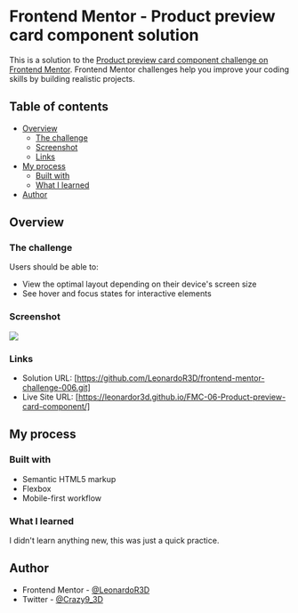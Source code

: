 # Frontend Mentor - Product preview card component solution

This is a solution to the [Product preview card component challenge on Frontend Mentor](https://www.frontendmentor.io/challenges/product-preview-card-component-GO7UmttRfa). Frontend Mentor challenges help you improve your coding skills by building realistic projects.

## Table of contents

- [Overview](#overview)
  - [The challenge](#the-challenge)
  - [Screenshot](#screenshot)
  - [Links](#links)
- [My process](#my-process)
  - [Built with](#built-with)
  - [What I learned](#what-i-learned)
- [Author](#author)

## Overview

### The challenge

Users should be able to:

- View the optimal layout depending on their device's screen size
- See hover and focus states for interactive elements

### Screenshot

![](./screenshot.jpg)

### Links

- Solution URL: [https://github.com/LeonardoR3D/frontend-mentor-challenge-006.git]
- Live Site URL: [https://leonardor3d.github.io/FMC-06-Product-preview-card-component/]

## My process

### Built with

- Semantic HTML5 markup
- Flexbox
- Mobile-first workflow

### What I learned

I didn't learn anything new, this was just a quick practice.

## Author

- Frontend Mentor - [@LeonardoR3D](https://www.frontendmentor.io/profile/LeonardoR3D)
- Twitter - [@Crazy9_3D](https://twitter.com/Crazy9_3D)
